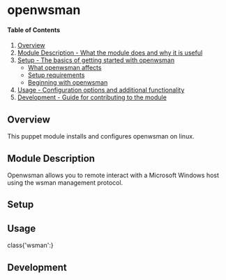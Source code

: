 # openwsman

#### Table of Contents

1. [Overview](#overview)
2. [Module Description - What the module does and why it is useful](#module-description)
3. [Setup - The basics of getting started with openwsman](#setup)
    * [What openwsman affects](#what-openwsman-affects)
    * [Setup requirements](#setup-requirements)
    * [Beginning with openwsman](#beginning-with-openwsman)
4. [Usage - Configuration options and additional functionality](#usage)
5. [Development - Guide for contributing to the module](#development)

## Overview

This puppet module installs and configures openwsman on linux.

## Module Description

Openwsman allows you to remote interact with a Microsoft Windows host using the wsman management protocol.

## Setup

## Usage

class{'wsman':}

## Development

